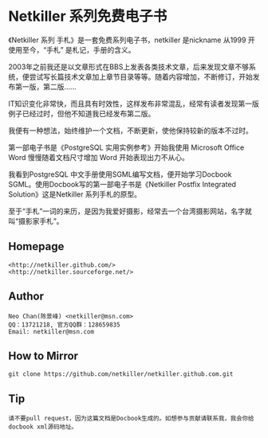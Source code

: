 Netkiller 系列免费电子书
======
《Netkiller 系列 手札》是一套免费系列电子书，netkiller 是nickname 从1999 开使用至今，“手札” 是札记，手册的含义。

2003年之前我还是以文章形式在BBS上发表各类技术文章，后来发现文章不够系统，便尝试写长篇技术文章加上章节目录等等。随着内容增加，不断修订，开始发布第一版，第二版......

IT知识变化非常快，而且具有时效性，这样发布非常混乱，经常有读者发现第一版例子已经过时，但他不知道我已经发布第二版。

我便有一种想法，始终维护一个文档，不断更新，使他保持较新的版本不过时。

第一部电子书是《PostgreSQL 实用实例参考》开始我使用 Microsoft Office Word 慢慢随着文档尺寸增加 Word 开始表现出力不从心。

我看到PostgreSQL 中文手册使用SGML编写文档，便开始学习Docbook SGML。使用Docbook写的第一部电子书是《Netkiller Postfix Integrated Solution》这是Netkiller 系列手札的原型。

至于“手札”一词的来历，是因为我爱好摄影，经常去一个台湾摄影网站，名字就叫“摄影家手札”。

Homepage
------
    <http://netkiller.github.com/>
    <http://netkiller.sourceforge.net/>

Author
------
    Neo Chan(陈景峰) <netkiller@msn.com>
    QQ：13721218, 官方QQ群：128659835
    Email: netkiller@msn.com

How to Mirror
------
    git clone https://github.com/netkiller/netkiller.github.com.git

Tip
------
    请不要pull request，因为这篇文档是Docbook生成的。如想参与贡献请联系我，我会你给docbook xml源码地址。


